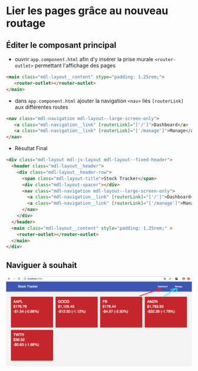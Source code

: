 # Lier les pages grâce au nouveau routage

## Éditer le composant principal

   - ouvrir `app.component.html` afin d'y insérer la prise murale `<router-outlet>` permettant l'affichage des pages
   
```html
<main class="mdl-layout__content" stype="padding: 1.25rem;">
   <router-outlet></router-outlet>
</main>
```

   - dans `app.component.html` ajouter la navigation `<nav>` liés `[routerLink]` aux différentes routes
   
```html
<nav class="mdl-navigation mdl-layout--large-screen-only">
   <a class="mdl-navigation__link" [routerLink]="['/']">Dashboard</a>
   <a class="mdl-navigation__link" [routerLink]="['/manage']">Manage</a>
</nav>
```

* Résultat Final

```html
<div class="mdl-layout mdl-js-layout mdl-layout--fixed-header">
  <header class="mdl-layout__header">
    <div class="mdl-layout__header-row">
      <span class="mdl-layout-title">Stock Tracker</span>
      <div class="mdl-layout-spacer"></div>
      <nav class="mdl-navigation mdl-layout--large-screen-only">
        <a class="mdl-navigation__link" [routerLink]="['/']">Dashboard</a>
        <a class="mdl-navigation__link" [routerLink]="['/manage']">Manage</a>
      </nav>
    </div>
  </header>
  <main class="mdl-layout__content" style="padding: 1.25rem;" >
    <router-outlet></router-outlet>
  </main>
</div>
```

## Naviguer à souhait

![image](../images/link.png)
